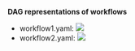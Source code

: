 **DAG representations of workflows**
* workflow1.yaml:
![](https://ibb.co/XYhB7pJ)
* workflow2.yaml:
![](https://ibb.co/mCGKKC3)
